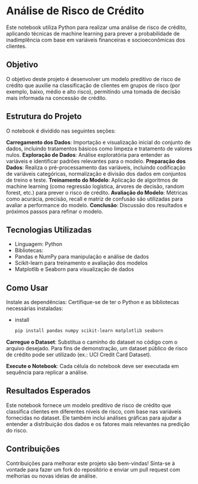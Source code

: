 # Análise de Risco de Crédito
Este notebook utiliza Python para realizar uma análise de risco de crédito, aplicando técnicas de machine learning para prever a probabilidade de inadimplência com base em variáveis financeiras e socioeconômicas dos clientes.

## Objetivo
O objetivo deste projeto é desenvolver um modelo preditivo de risco de crédito que auxilie na classificação de clientes em grupos de risco (por exemplo, baixo, médio e alto risco), permitindo uma tomada de decisão mais informada na concessão de crédito.

## Estrutura do Projeto
O notebook é dividido nas seguintes seções:

**Carregamento dos Dados**: Importação e visualização inicial do conjunto de dados, incluindo tratamentos básicos como limpeza e tratamento de valores nulos.
**Exploração de Dados**: Análise exploratória para entender as variáveis e identificar padrões relevantes para o modelo.
**Preparação dos Dados**: Realiza o pré-processamento das variáveis, incluindo codificação de variáveis categóricas, normalização e divisão dos dados em conjuntos de treino e teste.
**Treinamento do Modelo**: Aplicação de algoritmos de machine learning (como regressão logística, árvores de decisão, random forest, etc.) para prever o risco de crédito.
**Avaliação do Modelo**: Métricas como acurácia, precisão, recall e matriz de confusão são utilizadas para avaliar a performance do modelo.
**Conclusão**: Discussão dos resultados e próximos passos para refinar o modelo.

## Tecnologias Utilizadas

- Linguagem: Python
- Bibliotecas:
- Pandas e NumPy para manipulação e análise de dados
- Scikit-learn para treinamento e avaliação dos modelos
- Matplotlib e Seaborn para visualização de dados

## Como Usar
Instale as dependências: Certifique-se de ter o Python e as bibliotecas necessárias instaladas:

- install
    ```bash
  pip install pandas numpy scikit-learn matplotlib seaborn

**Carregue o Dataset**: Substitua o caminho do dataset no código com o arquivo desejado. Para fins de demonstração, um dataset público de risco de crédito pode ser utilizado (ex.: UCI Credit Card Dataset).

**Execute o Notebook**: Cada célula do notebook deve ser executada em sequência para replicar a análise.

## Resultados Esperados
Este notebook fornece um modelo preditivo de risco de crédito que classifica clientes em diferentes níveis de risco, com base nas variáveis fornecidas no dataset. Ele também inclui análises gráficas para ajudar a entender a distribuição dos dados e os fatores mais relevantes na predição do risco.

## Contribuições
Contribuições para melhorar este projeto são bem-vindas! Sinta-se à vontade para fazer um fork do repositório e enviar um pull request com melhorias ou novas ideias de análise.
